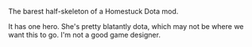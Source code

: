The barest half-skeleton of a Homestuck Dota mod.

It has one hero. She's pretty blatantly dota, which may not be where we want this to go. I'm not a good game designer.